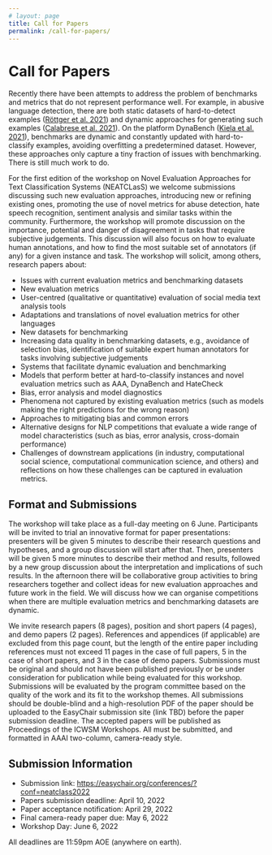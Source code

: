 ```yaml
---
# layout: page
title: Call for Papers
permalink: /call-for-papers/
---
```


# Call for Papers

Recently there have been attempts to address the problem of benchmarks and metrics that do not represent performance well. For example, in abusive language detection, there are both static datasets of hard-to-detect examples (<a href="https://aclanthology.org/2021.acl-long.4.pdf">Röttger et al. 2021</a>) and dynamic approaches for generating such examples (<a href="https://www.diag.uniroma1.it/navigli/pubs/WebSci_2021_Calabresetal.pdf">Calabrese et al. 2021</a>). On the platform DynaBench (<a href="https://dynabench.org/paper.pdf">Kiela et al. 2021</a>), benchmarks are dynamic and constantly updated with hard-to-classify examples, avoiding overfitting a predetermined dataset. However, these approaches only capture a tiny fraction of issues with benchmarking. There is still much work to do.

For the first edition of the workshop on Novel Evaluation Approaches for Text Classification Systems (NEATCLasS) we welcome submissions discussing such new evaluation approaches, introducing new or refining existing ones, promoting the use of novel metrics for abuse detection, hate speech recognition, sentiment analysis and similar tasks within the community. Furthermore, the workshop will promote discussion on the importance, potential and danger of disagreement in tasks that require subjective judgements. This discussion will also focus on how to evaluate human annotations, and how to find the most suitable set of annotators (if any) for a given instance and task. The workshop will solicit, among others, research papers about:
* Issues with current evaluation metrics and benchmarking datasets 
* New evaluation metrics
* User-centred (qualitative or quantitative) evaluation of social media text analysis tools 
* Adaptations and translations of novel evaluation metrics for other languages  
* New datasets for benchmarking  
* Increasing data quality in benchmarking datasets, e.g., avoidance of selection bias, identification of suitable expert human annotators for tasks involving subjective judgements  
* Systems that facilitate dynamic evaluation and benchmarking  
* Models that perform better at hard-to-classify instances and novel evaluation metrics such as AAA, DynaBench and HateCheck  
* Bias, error analysis and model diagnostics  
* Phenomena not captured by existing evaluation metrics (such as models making the right predictions for the wrong reason)  
* Approaches to mitigating bias and common errors  
* Alternative designs for NLP competitions that evaluate a wide range of model characteristics (such as bias, error analysis, cross-domain performance)  
* Challenges of downstream applications (in industry, computational social science, computational communication science, and others) and reflections on how these challenges can be captured in evaluation metrics.

## Format and Submissions

The workshop will take place as a full-day meeting on 6 June. Participants will be invited to trial an innovative format for paper presentations: presenters will be given 5 minutes to describe their research questions and hypotheses, and a group discussion will start after that. Then, presenters will be given 5 more minutes to describe their method and results, followed by a new group discussion about the interpretation and implications of such results. In the afternoon there will be collaborative group activities to bring researchers together and collect ideas for new evaluation approaches and future work in the field. We will discuss how we can organise competitions when there are multiple evaluation metrics and benchmarking datasets are dynamic.

We invite research papers (8 pages), position and short papers (4 pages), and demo papers (2 pages). References and appendices (if applicable) are excluded from this page count, but the length of the entire paper including references must not exceed 11 pages in the case of full papers, 5 in the case of short papers, and 3 in the case of demo papers. Submissions must be original and should not have been published previously or be under consideration for publication while being evaluated for this workshop. Submissions will be evaluated by the program committee based on the quality of the work and its fit to the workshop themes. All submissions should be double-blind and a high-resolution PDF of the paper should be uploaded to the EasyChair submission site (link TBD) before the paper submission deadline. The accepted papers will be published as Proceedings of the ICWSM Workshops. All must be submitted, and formatted in AAAI two-column, camera-ready style.

## Submission Information

* Submission link: <a href="https://easychair.org/conferences/?conf=neatclass2022">https://easychair.org/conferences/?conf=neatclass2022</a>
* Papers submission deadline: April 10, 2022 
* Paper acceptance notification: April 29, 2022 
* Final camera-ready paper due: May 6, 2022 
* Workshop Day: June 6, 2022

All deadlines are 11:59pm AOE (anywhere on earth).